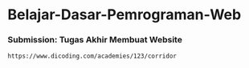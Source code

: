 ﻿# Belajar-Dasar-Pemrograman-Web

### Submission: Tugas Akhir Membuat Website

```bash
https://www.dicoding.com/academies/123/corridor
```
